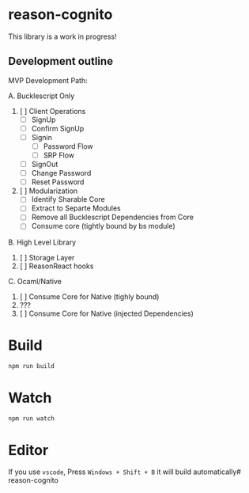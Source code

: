 # reason-cognito

This library is a work in progress!

## Development outline

MVP Development Path:

A. Bucklescript Only

1. [ ] Client Operations
   - [ ] SignUp
   - [ ] Confirm SignUp
   - [ ] Signin
     - [ ] Password Flow
     - [ ] SRP Flow
   - [ ] SignOut
   - [ ] Change Password
   - [ ] Reset Password
2. [ ] Modularization
   - [ ] Identify Sharable Core
   - [ ] Extract to Separte Modules
   - [ ] Remove all Bucklescript Dependencies from Core
   - [ ] Consume core (tightly bound by bs module)

B. High Level Library

1. [ ] Storage Layer
2. [ ] ReasonReact hooks

C. Ocaml/Native

1. [ ] Consume Core for Native (tighly bound)
2. ???
3. [ ] Consume Core for Native (injected Dependencies)

# Build

```
npm run build
```

# Watch

```
npm run watch
```

# Editor

If you use `vscode`, Press `Windows + Shift + B` it will build automatically# reason-cognito
